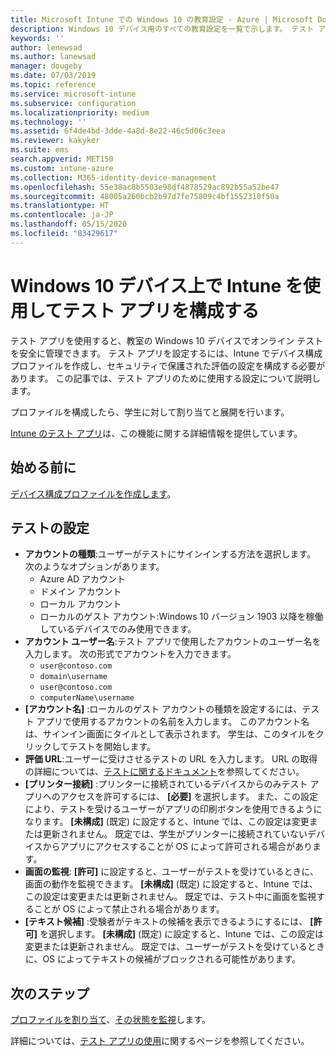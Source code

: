```yaml
---
title: Microsoft Intune での Windows 10 の教育設定 - Azure | Microsoft Docs
description: Windows 10 デバイス用のすべての教育設定を一覧で示します。 テスト アプリでデバイス構成プロファイルにこれらの設定を使用する、ユーザーまたは学生のサインイン方法を選択する、テスト中に画面を監視するなどの機能が Intune にはあります。
keywords: ''
author: lenewsad
ms.author: lanewsad
manager: dougeby
ms.date: 07/03/2019
ms.topic: reference
ms.service: microsoft-intune
ms.subservice: configuration
ms.localizationpriority: medium
ms.technology: ''
ms.assetid: 6f4de4bd-3dde-4a8d-8e22-46c5d06c3eea
ms.reviewer: kakyker
ms.suite: ems
search.appverid: MET150
ms.custom: intune-azure
ms.collection: M365-identity-device-management
ms.openlocfilehash: 55e38ac8b5503e98df4878529ac892b55a52be47
ms.sourcegitcommit: 48005a260bcb2b97d7fe75809c4bf1552318f50a
ms.translationtype: HT
ms.contentlocale: ja-JP
ms.lasthandoff: 05/15/2020
ms.locfileid: "83429617"
---
```

# <a name="configure-the-take-a-test-app-on-windows-10-devices-using-intune"></a>Windows 10 デバイス上で Intune を使用してテスト アプリを構成する

テスト アプリを使用すると、教室の Windows 10 デバイスでオンライン テストを安全に管理できます。 テスト アプリを設定するには、Intune でデバイス構成プロファイルを作成し、セキュリティで保護された評価の設定を構成する必要があります。 この記事では、テスト アプリのために使用する設定について説明します。 

プロファイルを構成したら、学生に対して割り当てと展開を行います。 

[Intune のテスト アプリ](education-settings-configure.md)は、この機能に関する詳細情報を提供しています。

## <a name="before-you-begin"></a>始める前に

[デバイス構成プロファイルを作成します](education-settings-configure.md#create-a-device-profile)。

## <a name="take-a-test-settings"></a>テストの設定

- **アカウントの種類**:ユーザーがテストにサインインする方法を選択します。 次のようなオプションがあります。
  - Azure AD アカウント
  - ドメイン アカウント
  - ローカル アカウント
  - ローカルのゲスト アカウント:Windows 10 バージョン 1903 以降を稼働しているデバイスでのみ使用できます。
- **アカウント ユーザー名**:テスト アプリで使用したアカウントのユーザー名を入力します。 次の形式でアカウントを入力できます。
  - `user@contoso.com`
  - `domain\username`
  - `user@contoso.com`
  - `computerName\username`
- **[アカウント名]** :ローカルのゲスト アカウントの種類を設定するには、テスト アプリで使用するアカウントの名前を入力します。 このアカウント名は、サインイン画面にタイルとして表示されます。 学生は、このタイルをクリックしてテストを開始します。  
- **評価 URL**:ユーザーに受けさせるテストの URL を入力します。 URL の取得の詳細については、[テストに関するドキュメント](https://docs.microsoft.com/education/windows/take-tests-in-windows-10)を参照してください。
- **[プリンター接続]** :プリンターに接続されているデバイスからのみテスト アプリへのアクセスを許可するには、 **[必要]** を選択します。 また、この設定により、テストを受けるユーザーがアプリの印刷ボタンを使用できるようになります。 **[未構成]** (既定) に設定すると、Intune では、この設定は変更または更新されません。 既定では、学生がプリンターに接続されていないデバイスからアプリにアクセスすることが OS によって許可される場合があります。  
- **画面の監視**: **[許可]** に設定すると、ユーザーがテストを受けているときに、画面の動作を監視できます。 **[未構成]** (既定) に設定すると、Intune では、この設定は変更または更新されません。 既定では、テスト中に画面を監視することが OS によって禁止される場合があります。
- **[テキスト候補]** :受験者がテキストの候補を表示できるようにするには、 **[許可]** を選択します。 **[未構成]** (既定) に設定すると、Intune では、この設定は変更または更新されません。 既定では、ユーザーがテストを受けているときに、OS によってテキストの候補がブロックされる可能性があります。

## <a name="next-steps"></a>次のステップ

[プロファイルを割り当て](device-profile-assign.md)、[その状態を監視](device-profile-monitor.md)します。

詳細については、[テスト アプリの使用](education-settings-configure.md)に関するページを参照してください。
